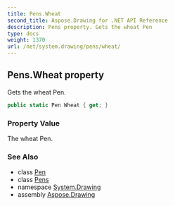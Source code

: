 ```yaml
---
title: Pens.Wheat
second_title: Aspose.Drawing for .NET API Reference
description: Pens property. Gets the wheat Pen
type: docs
weight: 1370
url: /net/system.drawing/pens/wheat/
---
```

## Pens.Wheat property

Gets the wheat Pen.

```csharp
public static Pen Wheat { get; }
```

### Property Value

The wheat Pen.

### See Also

* class [Pen](../../pen/)
* class [Pens](../)
* namespace [System.Drawing](../../pens/)
* assembly [Aspose.Drawing](../../../)


